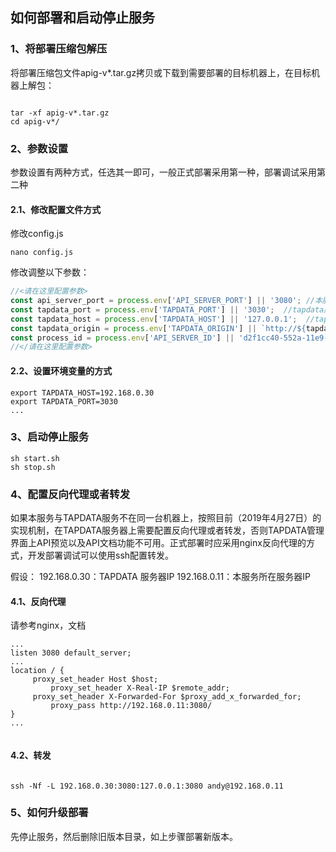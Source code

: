 ## 如何部署和启动停止服务

### 1、将部署压缩包解压
将部署压缩包文件apig-v*.tar.gz拷贝或下载到需要部署的目标机器上，在目标机器上解包：

```shell

tar -xf apig-v*.tar.gz
cd apig-v*/

```

### 2、参数设置

参数设置有两种方式，任选其一即可，一般正式部署采用第一种，部署调试采用第二种

#### 2.1、修改配置文件方式

修改config.js

```shell
nano config.js
```
修改调整以下参数：

```javascript
//<请在这里配置参数>
const api_server_port = process.env['API_SERVER_PORT'] || '3080'; //本服务器监听端口
const tapdata_port = process.env['TAPDATA_PORT'] || '3030';  //tapdata服务器监听端口
const tapdata_host = process.env['TAPDATA_HOST'] || '127.0.0.1';  //tapdata服务器监听IP地址
const tapdata_origin = process.env['TAPDATA_ORIGIN'] || `http://${tapdata_host}:${tapdata_port}`;
const process_id = process.env['API_SERVER_ID'] || 'd2f1cc40-552a-11e9-8ff4-059b83989412';
//</请在这里配置参数>
```

#### 2.2、设置环境变量的方式

```shell
export TAPDATA_HOST=192.168.0.30
export TAPDATA_PORT=3030
...

```

### 3、启动停止服务

```shell
sh start.sh
sh stop.sh
```

### 4、配置反向代理或者转发

如果本服务与TAPDATA服务不在同一台机器上，按照目前（2019年4月27日）的实现机制，在TAPDATA服务器上需要配置反向代理或者转发，否则TAPDATA管理界面上API预览以及API文档功能不可用。正式部署时应采用nginx反向代理的方式，开发部署调试可以使用ssh配置转发。

假设：
192.168.0.30：TAPDATA 服务器IP
192.168.0.11：本服务所在服务器IP

#### 4.1、反向代理

请参考nginx，文档

```shell
...
listen 3080 default_server;
...
location / {
	 proxy_set_header Host $host;
         proxy_set_header X-Real-IP $remote_addr;
	 proxy_set_header X-Forwarded-For $proxy_add_x_forwarded_for;
         proxy_pass http://192.168.0.11:3080/
}
...
	
```

#### 4.2、转发

```shell

ssh -Nf -L 192.168.0.30:3080:127.0.0.1:3080 andy@192.168.0.11

```


### 5、如何升级部署

先停止服务，然后删除旧版本目录，如上步骤部署新版本。

